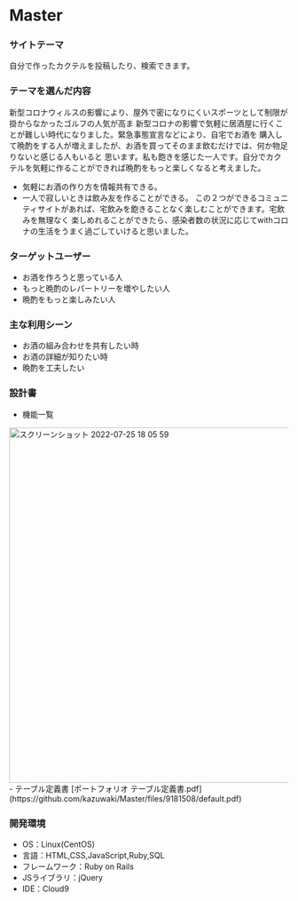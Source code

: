 # Master

### サイトテーマ
自分で作ったカクテルを投稿したり、検索できます。

### テーマを選んだ内容
新型コロナウィルスの影響により、屋外で密になりにくいスポーツとして制限が掛からなかったゴルフの人気が高ま
新型コロナの影響で気軽に居酒屋に行くことが難しい時代になりました。緊急事態宣言などにより、自宅でお酒を
購入して晩酌をする人が増えましたが、お酒を買ってそのまま飲むだけでは、何か物足りないと感じる人もいると
思います。私も飽きを感じた一人です。自分でカクテルを気軽に作ることができれば晩酌をもっと楽しくなると考えました。
- 気軽にお酒の作り方を情報共有できる。
- 一人で寂しいときは飲み友を作ることができる。
この２つができるコミュニティサイトがあれば、宅飲みを飽きることなく楽しむことができます。宅飲みを無理なく
楽しめれることができたら、感染者数の状況に応じてwithコロナの生活をうまく過ごしていけると思いました。

### ターゲットユーザー
- お酒を作ろうと思っている人
- もっと晩酌のレパートリーを増やしたい人
- 晩酌をもっと楽しみたい人

### 主な利用シーン
- お酒の組み合わせを共有したい時
- お酒の詳細が知りたい時
- 晩酌を工夫したい

### 設計書
- 機能一覧
 <img width="640" alt="スクリーンショット 2022-07-25 18 05 59" src="https://user-images.githubusercontent.com/104773179/180740618-c65021f9-9df6-4bf7-8c63-0274e1a24712.png">
- テーブル定義書
[ポートフォリオ テーブル定義書.pdf](https://github.com/kazuwaki/Master/files/9181508/default.pdf)


### 開発環境
- OS：Linux(CentOS)
- 言語：HTML,CSS,JavaScript,Ruby,SQL
- フレームワーク：Ruby on Rails
- JSライブラリ：jQuery
- IDE：Cloud9

